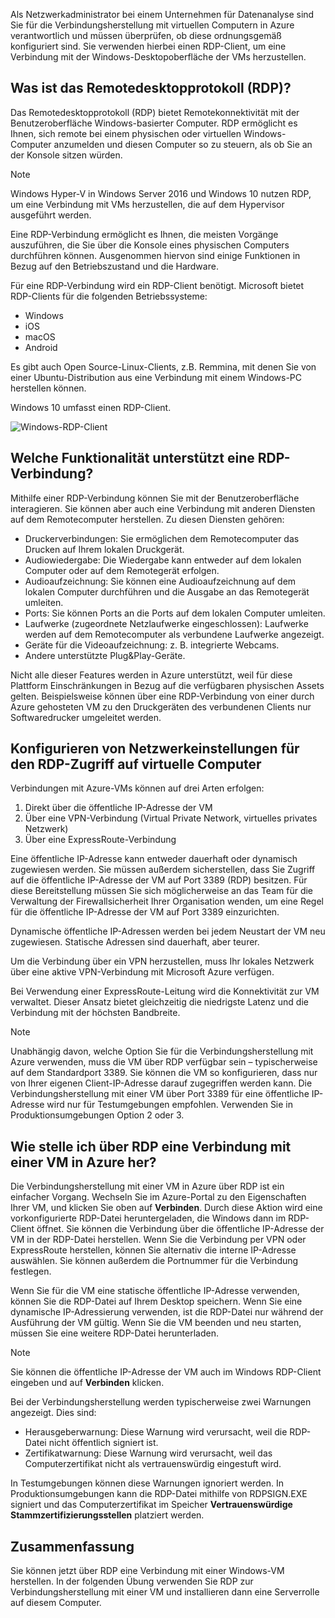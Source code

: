 Als Netzwerkadministrator bei einem Unternehmen für Datenanalyse sind Sie für die Verbindungsherstellung mit virtuellen Computern in Azure verantwortlich und müssen überprüfen, ob diese ordnungsgemäß konfiguriert sind. Sie verwenden hierbei einen RDP-Client, um eine Verbindung mit der Windows-Desktopoberfläche der VMs herzustellen.

## <a name="what-is-the-remote-desktop-protocol"></a>Was ist das Remotedesktopprotokoll (RDP)?

Das Remotedesktopprotokoll (RDP) bietet Remotekonnektivität mit der Benutzeroberfläche Windows-basierter Computer. RDP ermöglicht es Ihnen, sich remote bei einem physischen oder virtuellen Windows-Computer anzumelden und diesen Computer so zu steuern, als ob Sie an der Konsole sitzen würden.

> [!Note]
> Windows Hyper-V in Windows Server 2016 und Windows 10 nutzen RDP, um eine Verbindung mit VMs herzustellen, die auf dem Hypervisor ausgeführt werden.

Eine RDP-Verbindung ermöglicht es Ihnen, die meisten Vorgänge auszuführen, die Sie über die Konsole eines physischen Computers durchführen können. Ausgenommen hiervon sind einige Funktionen in Bezug auf den Betriebszustand und die Hardware.

Für eine RDP-Verbindung wird ein RDP-Client benötigt. Microsoft bietet RDP-Clients für die folgenden Betriebssysteme:

* Windows
* iOS
* macOS
* Android

Es gibt auch Open Source-Linux-Clients, z.B. Remmina, mit denen Sie von einer Ubuntu-Distribution aus eine Verbindung mit einem Windows-PC herstellen können.

Windows 10 umfasst einen RDP-Client.

![Windows-RDP-Client](../images/2-rdp-client.PNG)

## <a name="what-functionality-does-an-rdp-connection-support"></a>Welche Funktionalität unterstützt eine RDP-Verbindung?

Mithilfe einer RDP-Verbindung können Sie mit der Benutzeroberfläche interagieren. Sie können aber auch eine Verbindung mit anderen Diensten auf dem Remotecomputer herstellen. Zu diesen Diensten gehören:

* Druckerverbindungen: Sie ermöglichen dem Remotecomputer das Drucken auf Ihrem lokalen Druckgerät.
* Audiowiedergabe: Die Wiedergabe kann entweder auf dem lokalen Computer oder auf dem Remotegerät erfolgen.
* Audioaufzeichnung: Sie können eine Audioaufzeichnung auf dem lokalen Computer durchführen und die Ausgabe an das Remotegerät umleiten.
* Ports: Sie können Ports an die Ports auf dem lokalen Computer umleiten.
* Laufwerke (zugeordnete Netzlaufwerke eingeschlossen): Laufwerke werden auf dem Remotecomputer als verbundene Laufwerke angezeigt.
* Geräte für die Videoaufzeichnung: z. B. integrierte Webcams.
* Andere unterstützte Plug&Play-Geräte.

Nicht alle dieser Features werden in Azure unterstützt, weil für diese Plattform Einschränkungen in Bezug auf die verfügbaren physischen Assets gelten. Beispielsweise können über eine RDP-Verbindung von einer durch Azure gehosteten VM zu den Druckgeräten des verbundenen Clients nur Softwaredrucker umgeleitet werden.

## <a name="configure-network-settings-for-rdp-access-to-virtual-machines"></a>Konfigurieren von Netzwerkeinstellungen für den RDP-Zugriff auf virtuelle Computer

Verbindungen mit Azure-VMs können auf drei Arten erfolgen:

1. Direkt über die öffentliche IP-Adresse der VM
2. Über eine VPN-Verbindung (Virtual Private Network, virtuelles privates Netzwerk)
3. Über eine ExpressRoute-Verbindung

Eine öffentliche IP-Adresse kann entweder dauerhaft oder dynamisch zugewiesen werden. Sie müssen außerdem sicherstellen, dass Sie Zugriff auf die öffentliche IP-Adresse der VM auf Port 3389 (RDP) besitzen. Für diese Bereitstellung müssen Sie sich möglicherweise an das Team für die Verwaltung der Firewallsicherheit Ihrer Organisation wenden, um eine Regel für die öffentliche IP-Adresse der VM auf Port 3389 einzurichten.

Dynamische öffentliche IP-Adressen werden bei jedem Neustart der VM neu zugewiesen. Statische Adressen sind dauerhaft, aber teurer.

Um die Verbindung über ein VPN herzustellen, muss Ihr lokales Netzwerk über eine aktive VPN-Verbindung mit Microsoft Azure verfügen.

Bei Verwendung einer ExpressRoute-Leitung wird die Konnektivität zur VM verwaltet. Dieser Ansatz bietet gleichzeitig die niedrigste Latenz und die Verbindung mit der höchsten Bandbreite.

> [!Note]
> Unabhängig davon, welche Option Sie für die Verbindungsherstellung mit Azure verwenden, muss die VM über RDP verfügbar sein – typischerweise auf dem Standardport 3389. Sie können die VM so konfigurieren, dass nur von Ihrer eigenen Client-IP-Adresse darauf zugegriffen werden kann. Die Verbindungsherstellung mit einer VM über Port 3389 für eine öffentliche IP-Adresse wird nur für Testumgebungen empfohlen. Verwenden Sie in Produktionsumgebungen Option 2 oder 3.

## <a name="how-do-you-connect-to-a-vm-in-azure-using-rdp"></a>Wie stelle ich über RDP eine Verbindung mit einer VM in Azure her?

Die Verbindungsherstellung mit einer VM in Azure über RDP ist ein einfacher Vorgang. Wechseln Sie im Azure-Portal zu den Eigenschaften Ihrer VM, und klicken Sie oben auf **Verbinden**. Durch diese Aktion wird eine vorkonfigurierte RDP-Datei heruntergeladen, die Windows dann im RDP-Client öffnet. Sie können die Verbindung über die öffentliche IP-Adresse der VM in der RDP-Datei herstellen. Wenn Sie die Verbindung per VPN oder ExpressRoute herstellen, können Sie alternativ die interne IP-Adresse auswählen. Sie können außerdem die Portnummer für die Verbindung festlegen.

Wenn Sie für die VM eine statische öffentliche IP-Adresse verwenden, können Sie die RDP-Datei auf Ihrem Desktop speichern. Wenn Sie eine dynamische IP-Adressierung verwenden, ist die RDP-Datei nur während der Ausführung der VM gültig. Wenn Sie die VM beenden und neu starten, müssen Sie eine weitere RDP-Datei herunterladen.

> [!Note]
> Sie können die öffentliche IP-Adresse der VM auch im Windows RDP-Client eingeben und auf **Verbinden** klicken.

Bei der Verbindungsherstellung werden typischerweise zwei Warnungen angezeigt. Dies sind:

* Herausgeberwarnung: Diese Warnung wird verursacht, weil die RDP-Datei nicht öffentlich signiert ist.
* Zertifikatwarnung: Diese Warnung wird verursacht, weil das Computerzertifikat nicht als vertrauenswürdig eingestuft wird.

In Testumgebungen können diese Warnungen ignoriert werden. In Produktionsumgebungen kann die RDP-Datei mithilfe von RDPSIGN.EXE signiert und das Computerzertifikat im Speicher **Vertrauenswürdige Stammzertifizierungsstellen** platziert werden.

## <a name="summary"></a>Zusammenfassung

Sie können jetzt über RDP eine Verbindung mit einer Windows-VM herstellen. In der folgenden Übung verwenden Sie RDP zur Verbindungsherstellung mit einer VM und installieren dann eine Serverrolle auf diesem Computer.
